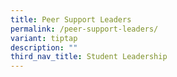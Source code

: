 ```yaml
---
title: Peer Support Leaders
permalink: /peer-support-leaders/
variant: tiptap
description: ""
third_nav_title: Student Leadership
---
```

